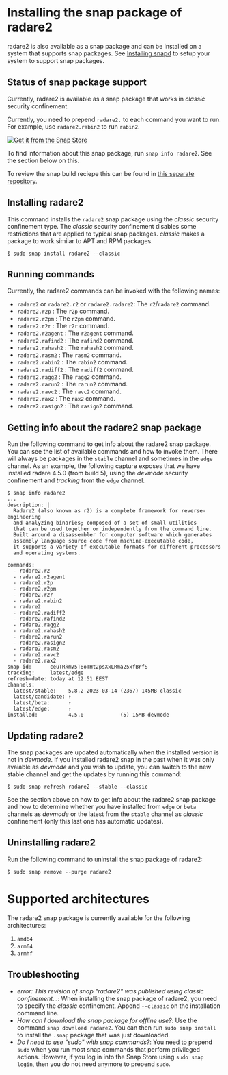Installing the snap package of radare2
======================================
radare2 is also available as a snap package and can be installed on a system that supports snap packages. See [Installing snapd](https://snapcraft.io/docs/installing-snapd) to setup your system to support snap packages.

Status of snap package support
------------------------------
Currently, radare2 is available as a snap package that works in _classic_ security confinement.

Currently, you need to prepend `radare2.` to each command you want to run. For example, use `radare2.rabin2` to run `rabin2`.

[![Get it from the Snap Store](https://snapcraft.io/static/images/badges/en/snap-store-black.svg)](https://snapcraft.io/radare2)

To find information about this snap package, run `snap info radare2`. See the section below on this.

To review the snap build reciepe this can be found in [this separate repository](https://github.com/radareorg/radare2-snap).

Installing radare2
-----------------
This command installs the `radare2` snap package using the _classic_ security confinement type. The _classic_ security confinement disables some restrictions that are applied to typical snap packages. _classic_ makes a package to work similar to APT and RPM packages.

    $ sudo snap install radare2 --classic

Running commands
----------------

Currently, the radare2 commands can be invoked with the following names:

- `radare2` or `radare2.r2` or `radare2.radare2`: The `r2`/`radare2` command.
- `radare2.r2p` : The `r2p` command.
- `radare2.r2pm` : The `r2pm` command.
- `radare2.r2r` : The `r2r` command.
- `radare2.r2agent` : The `r2agent` command.
- `radare2.rafind2` : The `rafind2` command.
- `radare2.rahash2` : The `rahash2` command.
- `radare2.rasm2` : The `rasm2` command.
- `radare2.rabin2` : The `rabin2` command.
- `radare2.radiff2` : The `radiff2` command.
- `radare2.ragg2` : The `ragg2` command.
- `radare2.rarun2` : The `rarun2` command.
- `radare2.ravc2` : The `ravc2` command.
- `radare2.rax2` : The `rax2` command.
- `radare2.rasign2` : The `rasign2` command.

Getting info about the radare2 snap package
-------------------------------------------

Run the following command to get info about the radare2 snap package. You can see the list of available commands and how to invoke them. There will always be packages in the `stable` channel and sometimes in the `edge` channel. As an example, the following capture exposes that we have installed radare 4.5.0 (from build 5), using the _devmode_ security confinement and _tracking_ from the `edge` channel.

```
$ snap info radare2
...
description: |
  Radare2 (also known as r2) is a complete framework for reverse-engineering
  and analyzing binaries; composed of a set of small utilities
  that can be used together or independently from the command line.
  Built around a disassembler for computer software which generates
  assembly language source code from machine-executable code,
  it supports a variety of executable formats for different processors
  and operating systems.

commands:
  - radare2.r2
  - radare2.r2agent
  - radare2.r2p
  - radare2.r2pm
  - radare2.r2r
  - radare2.rabin2
  - radare2
  - radare2.radiff2
  - radare2.rafind2
  - radare2.ragg2
  - radare2.rahash2
  - radare2.rarun2
  - radare2.rasign2
  - radare2.rasm2
  - radare2.ravc2
  - radare2.rax2
snap-id:      ceuTRkmV5T8oTHt2psXxLRma25xfBrfS
tracking:     latest/edge
refresh-date: today at 12:51 EEST
channels:
  latest/stable:    5.8.2 2023-03-14 (2367) 145MB classic
  latest/candidate: ↑
  latest/beta:      ↑
  latest/edge:      ↑
installed:          4.5.0            (5) 15MB devmode
```

Updating radare2
----------------

The snap packages are updated automatically when the installed version is not in _devmode_.
If you installed radare2 snap in the past when it was only avaiable as _devmode_ and you wish to update, you can switch to the new stable channel and get the updates by running this command:

    $ sudo snap refresh radare2 --stable --classic

See the section above on how to get info about the radare2 snap package and how to determine whether you have installed from `edge` or `beta` channels as _devmode_ or the latest from the `stable` channel as _classic_ confinement (only this last one has automatic updates).

Uninstalling radare2
--------------------
Run the following command to uninstall the snap package of radare2:

    $ sudo snap remove --purge radare2

Supported architectures
=======================
The radare2 snap package is currently available for the following architectures:

1. `amd64`
1. `arm64`
1. `armhf`

Troubleshooting
---------------

- _error: This revision of snap "radare2" was published using classic confinement..._: When installing the snap package of radare2, you need to specify the _classic_ confinement. Append `--classic` on the installation command line.
- _How can I download the snap package for offline use?_: Use the command `snap download radare2`. You can then run `sudo snap install` to install the `.snap` package that was just downloaded.
- _Do I need to use "sudo" with snap commands?_: You need to prepend `sudo` when you run most snap commands that perform privileged actions. However, if you log in into the Snap Store using `sudo snap login`, then you do not need anymore to prepend `sudo`.


